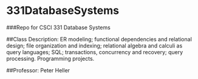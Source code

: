 # 331DatabaseSystems
###Repo for CSCI 331 Database Systems  

##Class Description:
ER modeling; functional dependencies and relational design; file organization and indexing; relational algebra and calculi as query languages; SQL; transactions, concurrency and recovery; query processing. Programming projects.

##Professor:
Peter Heller 
